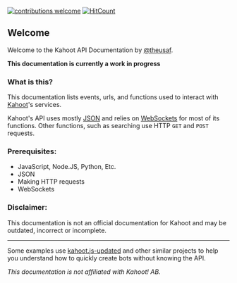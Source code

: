 [![contributions welcome](https://img.shields.io/badge/contributions-welcome-brightgreen.svg?style=flat)](https://github.com/dwyl/esta/issues)
[![HitCount](https://hits.dwyl.com/theusaf/kahoot-api-docs.svg)](https://hits.dwyl.com/theusaf/kahoot-api-docs)


## Welcome
Welcome to the Kahoot API Documentation by [@theusaf](https://github.com/theusaf).

**This documentation is currently a work in progress**

### What is this?
This documentation lists events, urls, and functions used to interact with [Kahoot](https://kahoot.com)'s services.

Kahoot's API uses mostly [JSON](https://www.json.org/json-en.html) and relies on [WebSockets](https://developer.mozilla.org/en-US/docs/Web/API/WebSockets_API) for most of its functions. Other functions, such as searching use HTTP `GET` and `POST` requests.

### Prerequisites:
- JavaScript, Node.JS, Python, Etc.
- JSON
- Making HTTP requests
- WebSockets

### Disclaimer:
This documentation is not an official documentation for Kahoot and may be outdated, incorrect or incomplete.

---

Some examples use [kahoot.js-updated](https://npmjs.com/package/kahoot.js-updated) and other similar projects to help you understand how to quickly create bots without knowing the API.

*This documentation is not affiliated with Kahoot! AB.*
